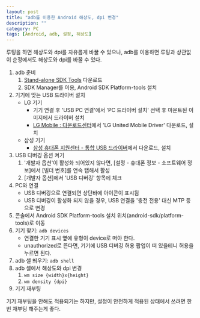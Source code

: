 ```yaml
---
layout: post
title: "adb를 이용한 Android 해상도, dpi 변경"
description: ""
category: PC
tags: [Android, adb, 설정, 해상도]
---
```


루팅을 하면 해상도와 dpi를 자유롭게 바꿀 수 있으나,
adb를 이용하면 루팅과 상관없이 순정에서도 해상도와 dpi를 바꿀 수 있다.

1.	adb 준비
	1.	[Stand-alone SDK Tools](http://developer.android.com/sdk/index.html#Other) 다운로드
	2.	SDK Manager를 이용, Android SDK Platform-tools 설치
2.	기기에 맞는 USB 드라이버 설치
	-	LG 기기
		-	기기 연결 후 'USB PC 연결'에서 'PC 드라이버 설치' 선택 후 마운트된 이미지에서 드라이버 설치
		-	[LG Mobile : 다운로드센터](https://www.lgmobile.co.kr/lgmobile/front/download/retrieveDownloadMain.dev)에서 'LG United Mobile Driver' 다운로드, 설치
	-	삼성 기기
		-	[삼성 휴대폰 지원센터 - 통합 USB 드라이버](http://local.sec.samsung.com/comLocal/support/down/kies_main.do?kind=usb)에서 다운로드, 설치
3.	USB 디버깅 옵션 켜기
	1.	'개발자 옵션'이 활성화 되어있지 않다면,
		[설정 - 휴대폰 정보 - 소프트웨어 정보]에서 [빌더 번호]를 연속 탭해서 활성
	2.	[개발자 옵션]에서 'USB 디버깅' 항목에 체크
4.	PC와 연결
	-	USB 디버깅으로 연결되면 상단바에 아이콘이 표시됨
	-	USB 디버깅이 활성화 되지 않을 경우, USB 연결을 '충전 전용' 대신 MTP 등으로 변경
5.	콘솔에서 Android SDK Platform-tools 설치 위치(android-sdk/platform-tools)로 이동
6.	기기 찾기: `adb devices`
	-	연결한 기기 표시 옆에 유형이 device로 떠야 한다.
	-	unauthorized로 뜬다면, 기기에 USB 디버깅 허용 팝업이 떠 있을테니 허용을 누르면 된다.
7.	adb 셸 띄우기: `adb shell`
8.	adb 셸에서 해상도와 dpi 변경
	1.	`wm size {width}x{height}`
	2.	`wm density {dpi}`
9.	기기 재부팅

기기 재부팅을 안해도 적용되기는 하지만,
설정이 안전하게 적용된 상태에서 쓰려면 한번 재부팅 해주는게 좋다.
